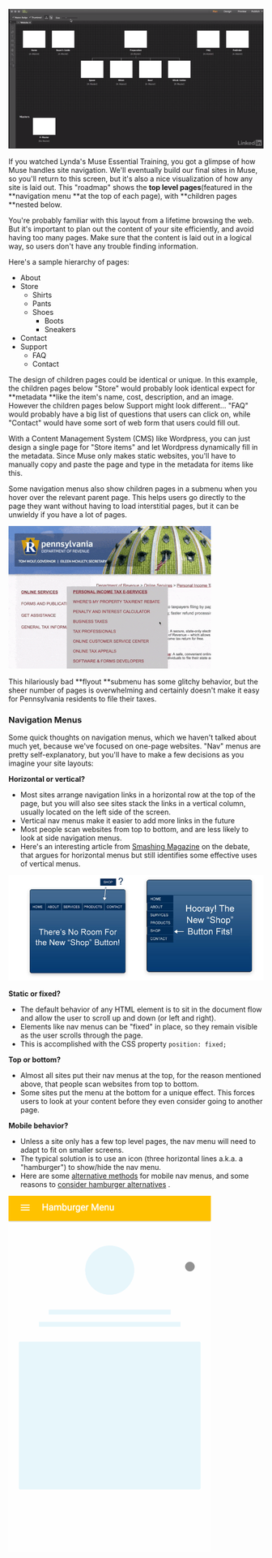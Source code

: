 ![](/assets/lesson-5/muse-page-layout.png)

If you watched Lynda's Muse Essential Training, you got a glimpse of how Muse handles site navigation. We'll eventually build our final sites in Muse, so you'll return to this screen, but it's also a nice visualization of how any site is laid out. This "roadmap" shows the **top level pages**\(featured in the **navigation menu **at the top of each page\), with **children pages **nested below.

You're probably familiar with this layout from a lifetime browsing the web. But it's important to plan out the content of your site efficiently, and avoid having too many pages. Make sure that the content is laid out in a logical way, so users don't have any trouble finding information.

Here's a sample hierarchy of pages:

* About
* Store
  * Shirts
  * Pants
  * Shoes
    * Boots
    * Sneakers
* Contact
* Support
  * FAQ
  * Contact

The design of children pages could be identical or unique. In this example, the children pages below "Store" would probably look identical expect for **metadata **like the item's name, cost, description, and an image. However the children pages below Support might look different... "FAQ" would probably have a big list of questions that users can click on, while "Contact" would have some sort of web form that users could fill out.

With a Content Management System \(CMS\) like Wordpress, you can just design a single page for "Store items" and let Wordpress dynamically fill in the metadata. Since Muse only makes static websites, you'll have to manually copy and paste the page and type in the metadata for items like this.

Some navigation menus also show children pages in a submenu when you hover over the relevant parent page. This helps users go directly to the page they want without having to load interstitial pages, but it can be unwieldy if you have a lot of pages.

![](/assets/lesson-5/nightmare-submenu-400.gif)

This hilariously bad **flyout **submenu has some glitchy behavior, but the sheer number of pages is overwhelming and certainly doesn't make it easy for Pennsylvania residents to file their taxes.

### Navigation Menus

Some quick thoughts on navigation menus, which we haven't talked about much yet, because we've focused on one-page websites. "Nav" menus are pretty self-explanatory, but you'll have to make a few decisions as you imagine your site layouts:

**Horizontal or vertical?**

* Most sites arrange navigation links in a horizontal row at the top of the page, but you will also see sites stack the links in a vertical column, usually located on the left side of the screen.
* Vertical nav menus make it easier to add more links in the future
* Most people scan websites from top to bottom, and are less likely to look at side navigation menus.
* Here's an interesting article from [Smashing Magazine](https://www.gitbook.com/book/psu-arts-arch/dart-203/edit#) on the debate, that argues for horizontal menus but still identifies some effective uses of vertical menus.

![](/assets/lesson-5/menu-comparison.jpg)

**Static or fixed?**

* The default behavior of any HTML element is to sit in the document flow and allow the user to scroll up and down \(or left and right\).
* Elements like nav menus can be "fixed" in place, so they remain visible as the user scrolls through the page.
* This is accomplished with the CSS property
  `position: fixed;`

**Top or bottom?**

* Almost all sites put their nav menus at the top, for the reason mentioned above, that people scan websites from top to bottom.
* Some sites put the menu at the bottom for a unique effect. This forces users to look at your content before they even consider going to another page.

**Mobile behavior?**

* Unless a site only has a few top level pages, the nav menu will need to adapt to fit on smaller screens.
* The typical solution is to use an icon \(three horizontal lines a.k.a. a "hamburger"\) to show/hide the nav menu.
* Here are some [alternative methods](https://www.gitbook.com/book/psu-arts-arch/dart-203/edit#) for mobile nav menus, and some reasons to [consider hamburger alternatives](https://www.gitbook.com/book/psu-arts-arch/dart-203/edit#)
  .

![](/assets/lesson-5/giphy-downsized.gif)

